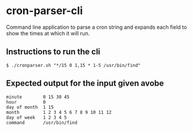 # cron-parser-cli
Command line application to parse a cron string and expands each field to show the times at which it will run.

## Instructions to run the cli
```
$ ./cronparser.sh "*/15 0 1,15 * 1-5 /usr/bin/find"
```
## Expected output for the input given avobe
```
minute        0 15 30 45
hour          0
day of month  1 15
month         1 2 3 4 5 6 7 8 9 10 11 12
day of week   1 2 3 4 5
command       /usr/bin/find
```